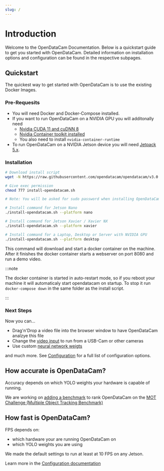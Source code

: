 ```yaml
---
slug: /
---
```


# Introduction

Welcome to the OpenDataCam Documentation.
Below is a quickstart guide to get you started with OpenDataCam.
Detailed information on installation options and configuration can be found in the respective subpages.

## Quickstart

The quickest way to get started with OpenDataCam is to use the existing Docker Images.

### Pre-Requesits

- You will need Docker and Docker-Compose installed. 
- If you want to run OpenDataCam on a NVIDIA GPU you will additonally need
  - [Nvidia CUDA 11 and cuDNN 8](https://developer.nvidia.com/cuda-downloads)
  - [Nvidia Container toolkit installed](https://github.com/NVIDIA/nvidia-docker)
  - You also need to install `nvidia-container-runtime`
- To run OpenDataCam on a NVIDIA Jetson device you will need [Jetpack 5.x](https://developer.nvidia.com/embedded/jetpack-sdk-512).

### Installation

```bash
# Download install script
wget -N https://raw.githubusercontent.com/opendatacam/opendatacam/v3.0.2/docker/install-opendatacam.sh

# Give exec permission
chmod 777 install-opendatacam.sh

# Note: You will be asked for sudo password when installing OpenDataCam

# Install command for Jetson Nano
./install-opendatacam.sh --platform nano

# Install command for Jetson Xavier / Xavier NX
./install-opendatacam.sh --platform xavier

# Install command for a Laptop, Desktop or Server with NVIDIA GPU
./install-opendatacam.sh --platform desktop
```

This command will download and start a docker container on the machine.
After it finishes the docker container starts a webserver on port 8080 and run a demo video.

:::note

The docker container is started in auto-restart mode, so if you reboot your machine it will automaticaly start opendatacam on startup.
To stop it run `docker-compose down` in the same folder as the install script.

:::

### Next Steps

Now you can…

- Drag'n'Drop a video file into the browser window to have OpenDataCam analzye this file
- Change the [video input](/docs/configuration/#video-input) to run from a USB-Cam or other cameras
- Use custom [neural network weigts](/docs/configuration/#use-custom-neural-network-weights)

and much more. See [Configuration](/docs/configuration) for a full list of configuration options.

## How accurate is OpenDataCam?

Accuracy depends on which YOLO weights your hardware is capable of running.

We are working on [adding a benchmark](https://github.com/opendatacam/opendatacam/issues/87) to rank OpenDataCam on the [MOT Challenge (Multiple Object Tracking Benchmark)](https://motchallenge.net/)

## How fast is OpenDataCam?

FPS depends on:

- which hardware your are running OpenDataCam on
- which YOLO weights you are using

We made the default settings to run at least at 10 FPS on any Jetson.

Learn more in the [Configuration documentation](/docs/configuration#use-custom-neural-network-weights)